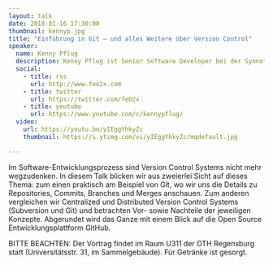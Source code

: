 ```yaml
---
layout: talk
date: 2018-01-16 17:30:00
thumbnail: kennyp.jpg
title: "Einführung in Git – und alles Weitere über Version Control"
speaker:
  name: Kenny Pflug
  description: Kenny Pflug ist Senior Software Developer bei der Synnotech AG und Doktorand an der Universität Regensburg. Dort forscht er an der Deserialisierung von komplexen Objektgraphen ohne den Einsatz von Data Transfer Objects. Seit 2009 entwickelt er im Microsoft .NET Umfeld und ist besonders interessiert in den Themen objektorientierte Design Patterns und Principles, Domain-Driven Design und Event-Architekturen, asynchrone Programmierung, Entwicklungsprozesse sowie Performanceoptimierung. Er ist Autor der Open Source Library Light.GuardClauses, mit der Methodenparameter einfach validiert werden können.
  social:
    - title: rss
      url: http://www.feo2x.com
    - title: twitter
      url: https://twitter.com/feO2x
    - title: youtube
      url: https://www.youtube.com/c/kennypflug/
  video:
    url: https://youtu.be/yIEggYhkyZc
    thumbnail: https://i.ytimg.com/vi/yIEggYhkyZc/mqdefault.jpg

---
```

Im Software-Entwicklungsprozess sind Version Control Systems nicht mehr wegzudenken. In diesem Talk blicken wir aus zweierlei Sicht auf dieses Thema: zum einen praktisch am Beispiel von Git, wo wir uns die Details zu Repositories, Commits, Branches und Merges anschauen. Zum anderen vergleichen wir Centralized und Distributed Version Control Systems (Subversion und Git) und betrachten Vor- sowie Nachteile der jeweiligen Konzepte. Abgerundet wird das Ganze mit einem Blick auf die Open Source Entwicklungsplattform GitHub.

BITTE BEACHTEN: Der Vortrag findet im Raum U311 der OTH Regensburg statt (Universitätsstr. 31, im Sammelgebäude). Für Getränke ist gesorgt.